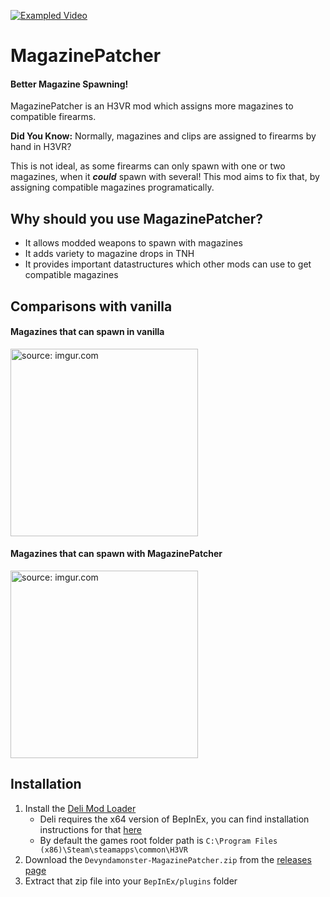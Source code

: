 [![Exampled Video](https://az743702.vo.msecnd.net/cdn/kofi3.png?v=0)](https://ko-fi.com/devyn_myers)

# MagazinePatcher

#### Better Magazine Spawning!

MagazinePatcher is an H3VR mod which assigns more magazines to compatible firearms. 

**Did You Know:** Normally, magazines and clips are assigned to firearms by hand in H3VR?

This is not ideal, as some firearms can only spawn with one or two magazines, when it ***could*** spawn with several! This mod aims to fix that, by assigning compatible magazines programatically.

## Why should you use MagazinePatcher?
- It allows modded weapons to spawn with magazines
- It adds variety to magazine drops in TNH
- It provides important datastructures which other mods can use to get compatible magazines

## Comparisons with vanilla

#### Magazines that can spawn in vanilla
<a href="https://i.imgur.com/BjJHrSa"><img src="https://i.imgur.com/BjJHrSa.jpg" title="source: imgur.com" height="300"/></a>

#### Magazines that can spawn with MagazinePatcher
<a href="https://i.imgur.com/Eb0zFme"><img src="https://i.imgur.com/Eb0zFme.jpg" title="source: imgur.com" height="300"/></a>

## Installation
1. Install the [Deli Mod Loader](https://github.com/Deli-Counter/Deli)
    - Deli requires the x64 version of BepInEx, you can find installation instructions for that [here](https://bepinex.github.io/bepinex_docs/master/articles/user_guide/installation/index.html?tabs=tabid-win)
    - By default the games root folder path is `C:\Program Files (x86)\Steam\steamapps\common\H3VR`
3. Download the `Devyndamonster-MagazinePatcher.zip` from the [releases page](https://github.com/devyndamonster/MagazinePatcher/releases/tag/v0.1.0)
4. Extract that zip file into your `BepInEx/plugins` folder
